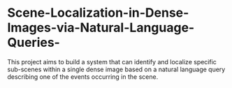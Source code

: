 # Scene-Localization-in-Dense-Images-via-Natural-Language-Queries-
This project aims to build a system that can identify and localize specific sub-scenes  within a single dense image based on a natural language query describing one of the  events occurring in the scene. 

